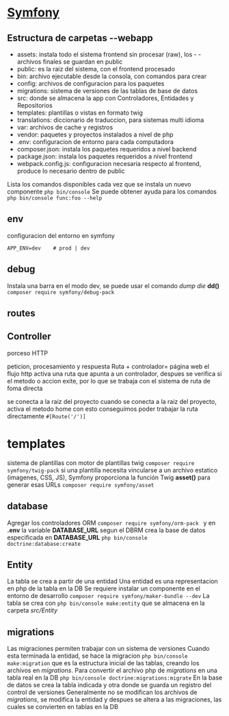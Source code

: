 # [Symfony](https://symfony.com/)

## Estructura de carpetas **--webapp**

- assets: instala todo el sistema frontend sin procesar (raw), los - - archivos finales se guardan en public
- public: es la raiz del sistema, con el frontend procesado
- bin: archivo ejecutable desde la consola, con comandos para crear
- config: archivos de configuracion para los paquetes
- migrations: sistema de versiones de las tablas de base de datos
- src: donde se almacena la app con Controladores, Entidades y Repositorios
- templates: plantillas o vistas en formato twig
- translations: diccionario de traduccion, para sistemas multi idioma
- var: archivos de cache y registros
- vendor: paquetes y proyectos instalados a nivel de php
- .env: configuracion de entorno para cada computadora
- composer.json: instala los paquetes requeridos a nivel backend
- package.json: instala los paquetes requeridos a nivel frontend
- webpack.config.js: configuracion necesaria respecto al frontend, produce lo necesario dentro de public

Lista los comandos disponibles cada vez que se instala un nuevo componente    ``` php bin/console ```
Se puede obtener ayuda para los comandos ``` php bin/console func:foo --help ```



## env
configuracion del entorno en symfony
```
APP_ENV=dev    # prod | dev
```

## debug
Instala una barra en el modo dev, se puede usar el comando _dump die_ **dd()**
    ``` composer require symfony/debug-pack ```


## routes



## Controller
porceso HTTP

peticion, procesamiento y respuesta     Ruta + controlador= página web
el flujo http activa una ruta que apunta a un controlador,
despues se verifica si el metodo o accion exite, 
por lo que se trabaja con el sistema de ruta de foma directa

se conecta a la raiz del proyecto
cuando se conecta a la raiz del proyecto, activa el metodo home
con esto conseguimos poder trabajar la ruta directamente     ``` #[Route('/')] ```



# templates
sistema de plantillas con motor de plantillas twig
    ``` composer require symfony/twig-pack ```
si una plantilla necesita vincularse a un archivo estatico (imagenes, CSS, JS), Symfony proporciona la función Twig **asset()** para generar esas URLs
    ``` composer require symfony/asset ```



## database
Agregar los controladores ORM
    ```composer require symfony/orm-pack ```
y en **.env**  la variable __DATABASE_URL__ segun el DBRM
crea la base de datos especificada en __DATABASE_URL__     ``` php bin/console doctrine:database:create ```

## Entity
La tabla se crea a partir de una entidad
Una entidad es una representacion en php de la tabla en la DB
Se requiere instalar un componente en el entorno de desarrollo ``` composer require symfony/maker-bundle --dev ```
La tabla se crea con ``` php bin/console make:entity ``` que se almacena en la carpeta _src/Entity_

## migrations
Las migraciones permiten trabajar con un sistema de versiones
Cuando esta terminada la entidad, se hace la migracion  ``` php bin/console make:migration ``` que es la estructura inicial de las tablas, creando los archivos en _migrations_.
Para convertir el archivo php de _migrations_ en una tabla real en la DB ``` php bin/console doctrine:migrations:migrate ```
En la base de datos se crea la tabla indicada y otra donde se guarda un registro del control de versiones
Generalmente no se modifican los archivos de _migrations_, se modifica la entidad y despues se altera a las migraciones, las cuales se convierten en tablas en la DB


